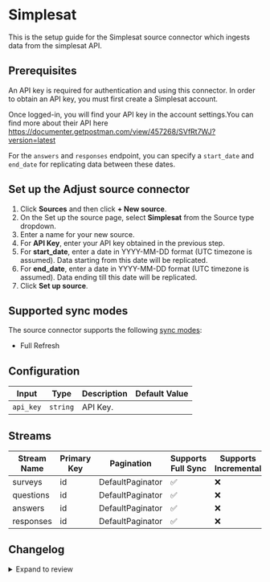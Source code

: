 # Simplesat

This is the setup guide for the Simplesat source connector which ingests data from the simplesat API.

## Prerequisites

An API key is required for authentication and using this connector. In order to obtain an API key, you must first create a Simplesat account.

Once logged-in, you will find your API key in the account settings.You can find more about their API here https://documenter.getpostman.com/view/457268/SVfRt7WJ?version=latest

For the `answers` and `responses` endpoint, you can specify a `start_date` and `end_date` for replicating data between these dates.

## Set up the Adjust source connector

1. Click **Sources** and then click **+ New source**.
2. On the Set up the source page, select **Simplesat** from the Source type dropdown.
3. Enter a name for your new source.
4. For **API Key**, enter your API key obtained in the previous step.
5. For **start_date**, enter a date in YYYY-MM-DD format (UTC timezone is assumed). Data starting from this date will be replicated.
6. For **end_date**, enter a date in YYYY-MM-DD format (UTC timezone is assumed). Data ending till this date will be replicated.
7. Click **Set up source**.

## Supported sync modes

The source connector supports the following [sync modes](https://docs.airbyte.com/cloud/core-concepts#connection-sync-modes):

- Full Refresh

## Configuration

| Input | Type | Description | Default Value |
|-------|------|-------------|---------------|
| `api_key` | `string` | API Key.  |  |

## Streams
| Stream Name | Primary Key | Pagination | Supports Full Sync | Supports Incremental |
|-------------|-------------|------------|---------------------|----------------------|
| surveys | id | DefaultPaginator | ✅ |  ❌  |
| questions | id | DefaultPaginator | ✅ |  ❌  |
| answers | id | DefaultPaginator | ✅ |  ❌  |
| responses | id | DefaultPaginator | ✅ |  ❌  |

## Changelog

<details>
  <summary>Expand to review</summary>

| Version          | Date              | Pull Request | Subject        |
|------------------|-------------------|--------------|----------------|
| 0.0.38 | 2025-10-21 | [68238](https://github.com/airbytehq/airbyte/pull/68238) | Update dependencies |
| 0.0.37 | 2025-10-14 | [67783](https://github.com/airbytehq/airbyte/pull/67783) | Update dependencies |
| 0.0.36 | 2025-10-07 | [67433](https://github.com/airbytehq/airbyte/pull/67433) | Update dependencies |
| 0.0.35 | 2025-09-30 | [66900](https://github.com/airbytehq/airbyte/pull/66900) | Update dependencies |
| 0.0.34 | 2025-09-24 | [66265](https://github.com/airbytehq/airbyte/pull/66265) | Update dependencies |
| 0.0.33 | 2025-09-09 | [65688](https://github.com/airbytehq/airbyte/pull/65688) | Update dependencies |
| 0.0.32 | 2025-08-24 | [65508](https://github.com/airbytehq/airbyte/pull/65508) | Update dependencies |
| 0.0.31 | 2025-08-09 | [64818](https://github.com/airbytehq/airbyte/pull/64818) | Update dependencies |
| 0.0.30 | 2025-08-02 | [64413](https://github.com/airbytehq/airbyte/pull/64413) | Update dependencies |
| 0.0.29 | 2025-07-26 | [63959](https://github.com/airbytehq/airbyte/pull/63959) | Update dependencies |
| 0.0.28 | 2025-07-20 | [63661](https://github.com/airbytehq/airbyte/pull/63661) | Update dependencies |
| 0.0.27 | 2025-06-28 | [62264](https://github.com/airbytehq/airbyte/pull/62264) | Update dependencies |
| 0.0.26 | 2025-06-14 | [61304](https://github.com/airbytehq/airbyte/pull/61304) | Update dependencies |
| 0.0.25 | 2025-05-25 | [60445](https://github.com/airbytehq/airbyte/pull/60445) | Update dependencies |
| 0.0.24 | 2025-05-10 | [60148](https://github.com/airbytehq/airbyte/pull/60148) | Update dependencies |
| 0.0.23 | 2025-05-04 | [59634](https://github.com/airbytehq/airbyte/pull/59634) | Update dependencies |
| 0.0.22 | 2025-04-27 | [58965](https://github.com/airbytehq/airbyte/pull/58965) | Update dependencies |
| 0.0.21 | 2025-04-19 | [58376](https://github.com/airbytehq/airbyte/pull/58376) | Update dependencies |
| 0.0.20 | 2025-04-12 | [57961](https://github.com/airbytehq/airbyte/pull/57961) | Update dependencies |
| 0.0.19 | 2025-04-05 | [57440](https://github.com/airbytehq/airbyte/pull/57440) | Update dependencies |
| 0.0.18 | 2025-03-29 | [56809](https://github.com/airbytehq/airbyte/pull/56809) | Update dependencies |
| 0.0.17 | 2025-03-22 | [56291](https://github.com/airbytehq/airbyte/pull/56291) | Update dependencies |
| 0.0.16 | 2025-03-08 | [55613](https://github.com/airbytehq/airbyte/pull/55613) | Update dependencies |
| 0.0.15 | 2025-03-01 | [55112](https://github.com/airbytehq/airbyte/pull/55112) | Update dependencies |
| 0.0.14 | 2025-02-22 | [54493](https://github.com/airbytehq/airbyte/pull/54493) | Update dependencies |
| 0.0.13 | 2025-02-15 | [54096](https://github.com/airbytehq/airbyte/pull/54096) | Update dependencies |
| 0.0.12 | 2025-02-08 | [53574](https://github.com/airbytehq/airbyte/pull/53574) | Update dependencies |
| 0.0.11 | 2025-02-01 | [53069](https://github.com/airbytehq/airbyte/pull/53069) | Update dependencies |
| 0.0.10 | 2025-01-25 | [52453](https://github.com/airbytehq/airbyte/pull/52453) | Update dependencies |
| 0.0.9 | 2025-01-18 | [52013](https://github.com/airbytehq/airbyte/pull/52013) | Update dependencies |
| 0.0.8 | 2025-01-11 | [51430](https://github.com/airbytehq/airbyte/pull/51430) | Update dependencies |
| 0.0.7 | 2024-12-28 | [50805](https://github.com/airbytehq/airbyte/pull/50805) | Update dependencies |
| 0.0.6 | 2024-12-21 | [50342](https://github.com/airbytehq/airbyte/pull/50342) | Update dependencies |
| 0.0.5 | 2024-12-14 | [49748](https://github.com/airbytehq/airbyte/pull/49748) | Update dependencies |
| 0.0.4 | 2024-12-12 | [49427](https://github.com/airbytehq/airbyte/pull/49427) | Update dependencies |
| 0.0.3 | 2024-12-11 | [49116](https://github.com/airbytehq/airbyte/pull/49116) | Starting with this version, the Docker image is now rootless. Please note that this and future versions will not be compatible with Airbyte versions earlier than 0.64 |
| 0.0.2 | 2024-10-29 | [47515](https://github.com/airbytehq/airbyte/pull/47515) | Update dependencies |
| 0.0.1 | 2024-10-01 | | Initial release by [@aazam-gh](https://github.com/aazam-gh) via Connector Builder |

</details>
